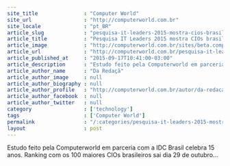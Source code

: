 ```yaml
---
site_title               : "Computer World"
site_url                 : "http://computerworld.com.br"
site_locale              : "pt_BR"
article_slug             : "pesquisa-it-leaders-2015-mostra-cios-brasileiros-mais-estrategicos"
article_title            : "Pesquisa IT Leaders 2015 mostra CIOs brasileiros mais estratégicos"
article_image            : "http://computerworld.com.br/sites/beta.computerworld.com.br/files/news_articles/medalha_itleaders.jpg"
article_url              : "http://computerworld.com.br/pesquisa-it-leaders-2015-mostra-cios-brasileiros-mais-estrategicos"
article_published_at     : "2015-09-17T10:41:00-03:00"
article_description      : "Estudo feito pela Computerworld em parceria com a IDC Brasil celebra 15 anos. Ranking com os 100 maiores CIOs brasileiros sai dia 29 de outubro..."
article_author_name      : "Da Redaçã"
article_author_image     : null
article_author_biography : null
article_author_profile   : "http://computerworld.com.br/autor/da-redacao"
article_author_facebook  : null
article_author_twitter   : null
category                 : ['technology']
tags                     : ['Computer World']
permalink                : "/:categories/pesquisa-it-leaders-2015-mostra-cios-brasileiros-mais-estrategicos/"
layout                   : post
---
```


Estudo feito pela Computerworld em parceria com a IDC Brasil celebra 15 anos. Ranking com os 100 maiores CIOs brasileiros sai dia 29 de outubro...
